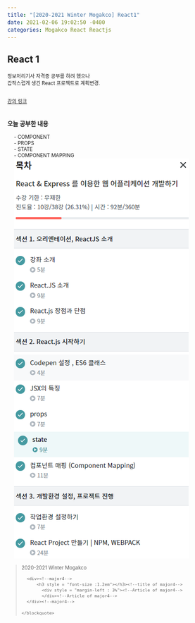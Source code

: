 ```yaml
---
title: "[2020-2021 Winter Mogakco] React1"
date: 2021-02-06 19:02:50 -0400
categories: Mogakco React Reactjs
---
```

## React 1


<div style = "font-size : 0.8em"><!--biggest-->
   정보처리기사 자격증 공부를 하려 했으나<br/>
   갑작스럽게 생긴 React 프로젝트로 계획변경.<br/><br/>
   
   <a href = "https://www.inflearn.com/course/react-%EA%B0%95%EC%A2%8C-velopert#">강의 링크</a><br/><br/>

  <div><!--major4-->
          <h3 style = "font-size :1.2em">오늘 공부한 내용</h3><!--title of major4-->
            <div style = "margin-left : 3%"><!--Article of major4-->
	    	- COMPONENT <br/>
		- PROPS<br/>
		- STATE<br/>
		- COMPONENT MAPPING<br/>
		<img src= "../assets/photos/mogackco7/lecture.png">
            </div><!--Article of major4-->
      </div><!--major4-->
  <div><!--<blockquote-->
    <blockquote>
      2020-2021 Winter Mogakco<br/>

      <div><!--major4-->
          <h3 style = "font-size :1.2em"></h3><!--title of major4-->
            <div style = "margin-left : 3%"><!--Article of major4-->
            </div><!--Article of major4-->
      </div><!--major4-->

    </blockquote>
  </div><!--<blockquote-->
</div><!--biggest-->

